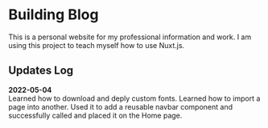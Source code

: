 # Building Blog
This is a personal website for my professional information and work. I am using this project to teach myself how to use Nuxt.js. 

## Updates Log

**2022-05-04**\
Learned how to download and deply custom fonts. Learned how to import a page into another. Used it to add a reusable navbar component and successfully called and placed it on the Home page. 

